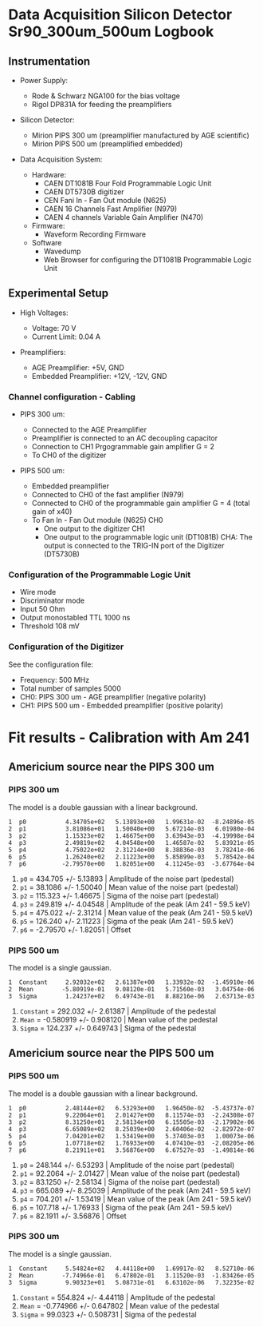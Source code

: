 # Data Acquisition Silicon Detector Sr90_300um_500um Logbook

## Instrumentation

- Power Supply:
    - Rode & Schwarz NGA100 for the bias voltage
    - Rigol DP831A for feeding the preamplifiers

- Silicon Detector:
    - Mirion PIPS 300 um (preamplifier manufactured by AGE scientific)
    - Mirion PIPS 500 um (preamplified embedded)

- Data Acquisition System:
    - Hardware:
        - CAEN DT1081B Four Fold Programmable Logic Unit
        - CAEN DT5730B digitizer
        - CEN Fani In - Fan Out module (N625)
        - CAEN 16 Channels Fast Amplifier (N979)
        - CAEN 4 channels Variable Gain Amplifier (N470)
    - Firmware:
        - Waveform Recording Firmware
    - Software
        - Wavedump
        - Web Browser for configuring the DT1081B Programmable Logic Unit


## Experimental Setup

- High Voltages:
    - Voltage: 70 V
    - Current Limit: 0.04 A

- Preamplifiers:
    - AGE Preamplifier: +5V, GND
    - Embedded Preamplifier: +12V, -12V, GND


### Channel configuration - Cabling

- PIPS 300 um:
    - Connected to the AGE Preamplifier
    - Preamplifier is connected to an AC decoupling capacitor
    - Connection to CH1 Prgogrammable gain amplifier G = 2
    - To CH0 of the digitizer

- PIPS 500 um:
    - Embedded preamplifier
    - Connected to CH0 of the fast amplifier (N979)
    - Connected to CH0 of the programmable gain amplifier G = 4 (total gain of x40)
    - To Fan In - Fan Out module (N625) CH0
        - One output to the digitizer CH1
        - One output to the programmable logic unit (DT1081B) CHA: The output is connected to the TRIG-IN port of the Digitizer (DT5730B)

### Configuration of the Programmable Logic Unit
- Wire mode
- Discriminator mode
- Input 50 Ohm
- Output monostabled TTL 1000 ns
- Threshold 108 mV

### Configuration of the Digitizer
See the configuration file:
- Frequency: 500 MHz
- Total number of samples 5000
- CH0: PIPS 300 um - AGE preamplifier (negative polarity)
- CH1: PIPS 500 um - Embedded preamplifier (positive polarity)



# Fit results - Calibration with Am 241

## Americium source near the PIPS 300 um
### PIPS 300 um
The model is a double gaussian with a linear background.
```
1  p0           4.34705e+02   5.13893e+00   1.99631e-02  -8.24896e-05
2  p1           3.81086e+01   1.50040e+00   5.67214e-03   6.01980e-04
3  p2           1.15323e+02   1.46675e+00   3.63943e-03  -4.19998e-04
4  p3           2.49819e+02   4.04548e+00   1.46587e-02   5.83921e-05
5  p4           4.75022e+02   2.31214e+00   8.38836e-03   3.78241e-06
6  p5           1.26240e+02   2.11223e+00   5.85899e-03   5.78542e-04
7  p6          -2.79570e+00   1.82051e+00   4.11245e-03  -3.67764e-04
```

1. `p0` = 434.705 +/- 5.13893 | Amplitude of the noise part (pedestal)
2. `p1` = 38.1086 +/- 1.50040 | Mean value of the noise part (pedestal)
3. `p2` = 115.323 +/- 1.46675 | Sigma of the noise part (pedestal)
4. `p3` = 249.819 +/- 4.04548 | Amplitude of the peak (Am 241 - 59.5 keV)
5. `p4` = 475.022 +/- 2.31214 | Mean value of the peak (Am 241 - 59.5 keV)
6. `p5` = 126.240 +/- 2.11223 | Sigma of the peak (Am 241 - 59.5 keV)
7. `p6` = -2.79570 +/- 1.82051 | Offset


### PIPS 500 um
The model is a single gaussian.
```
1  Constant     2.92032e+02   2.61387e+00   1.33932e-02  -1.45910e-06
2  Mean        -5.80919e-01   9.08120e-01   5.71560e-03   3.04754e-06
3  Sigma        1.24237e+02   6.49743e-01   8.88216e-06   2.63713e-03
```

1. `Constant` = 292.032 +/- 2.61387 | Amplitude of the pedestal
2. `Mean` = -0.580919 +/- 0.908120 | Mean value of the pedestal
3. `Sigma` = 124.237 +/- 0.649743 | Sigma of the pedestal


## Americium source near the PIPS 500 um
### PIPS 500 um
The model is a double gaussian with a linear background.
```
1  p0           2.48144e+02   6.53293e+00   1.96450e-02  -5.43737e-07
2  p1           9.22064e+01   2.01427e+00   8.11574e-03  -2.24308e-07
3  p2           8.31250e+01   2.58134e+00   6.15505e-03  -2.17902e-06
4  p3           6.65089e+02   8.25039e+00   2.60406e-02  -2.82972e-07
5  p4           7.04201e+02   1.53419e+00   5.37403e-03   1.00073e-06
6  p5           1.07718e+02   1.76933e+00   4.07410e-03  -2.08205e-06
7  p6           8.21911e+01   3.56876e+00   6.67527e-03  -1.49814e-06
```

1. `p0` = 248.144 +/- 6.53293 | Amplitude of the noise part (pedestal)
2. `p1` = 92.2064 +/- 2.01427 | Mean value of the noise part (pedestal)
3. `p2` = 83.1250 +/- 2.58134 | Sigma of the noise part (pedestal)
4. `p3` = 665.089 +/- 8.25039 | Amplitude of the peak (Am 241 - 59.5 keV)
5. `p4` = 704.201 +/- 1.53419 | Mean value of the peak (Am 241 - 59.5 keV)
6. `p5` = 107.718 +/- 1.76933 | Sigma of the peak (Am 241 - 59.5 keV)
7. `p6` = 82.1911 +/- 3.56876 | Offset 

### PIPS 300 um
The model is a single gaussian.
```
1  Constant     5.54824e+02   4.44118e+00   1.69917e-02   8.52710e-06
2  Mean        -7.74966e-01   6.47802e-01   3.11520e-03  -1.83426e-05
3  Sigma        9.90323e+01   5.08731e-01   6.63102e-06   7.32235e-02
```

1. `Constant` = 554.824 +/- 4.44118 | Amplitude of the pedestal
2. `Mean` = -0.774966 +/- 0.647802 | Mean value of the pedestal
3. `Sigma` = 99.0323 +/- 0.508731 | Sigma of the pedestal